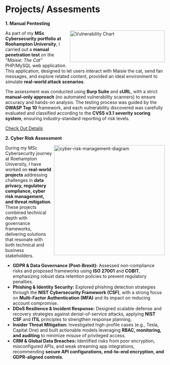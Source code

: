 # Projects/ Assesments 

**1. Manual Pentesting**

<img width="300" height="100" alt="Vulnerability Chart" align="right" width="400" src="https://github.com/user-attachments/assets/31d23919-8840-44c8-8a5b-5d75a310512d" /> As part of my **MSc Cybersecurity portfolio at Roehampton University**, I carried out a **manual penetration test** on the *“Maisie: The Cat”* PHP/MySQL web application.  
This application, designed to let users interact with Maisie the cat, send fan messages, and explore related content, provided an ideal environment to simulate **real-world attack scenarios**.  

The assessment was conducted using **Burp Suite** and **cURL**, with a strict **manual-only approach** (no automated vulnerability scanners) to ensure accuracy and hands-on analysis. The testing process was guided by the **OWASP Top 10** framework, and each vulnerability discovered was carefully evaluated and classified according to the **CVSS v3.1 severity scoring system**, ensuring industry-standard reporting of risk levels.
  

[Check Out Details](https://www.linkedin.com/in/vaishnavi-gobade-06) 


**2. Cyber Risk Assessment**

<img width="350" height="347" alt="cyber-risk-management-diagram" align="right" width="400" src="https://github.com/user-attachments/assets/3376891f-9df8-4c3e-af45-fc837232dde4" /> During my MSc Cybersecurity journey at Roehampton University, I have worked on **real-world projects** addressing challenges in **data privacy, regulatory compliance, cyber risk management, and threat mitigation**. 
These projects combined technical depth with governance frameworks, delivering solutions that resonate with both technical and business stakeholders.  

- **GDPR & Data Governance (Post-Brexit):** Assessed non-compliance risks and proposed frameworks using **ISO 27001** and **COBIT**, emphasizing robust data retention policies to prevent regulatory penalties.  
- **Phishing & Identity Security:** Explored phishing detection strategies through the **NIST Cybersecurity Framework (CSF)**, with a strong focus on **Multi-Factor Authentication (MFA)** and its impact on reducing account compromise.  
- **DDoS Resilience & Incident Response:** Designed scalable defense and recovery strategies against denial-of-service attacks, applying **NIST CSF** and **ITIL** principles to strengthen response planning.  
- **Insider Threat Mitigation:** Investigated high-profile cases (e.g., Tesla, Capital One) and built actionable models leveraging **RBAC, monitoring, and auditing** to minimize misuse of privileged access.  
- **CRM & Global Data Breaches:** Identified risks from poor encryption, misconfigured APIs, and weak streaming app integrations, recommending **secure API configurations, end-to-end encryption, and GDPR-aligned controls**.  



